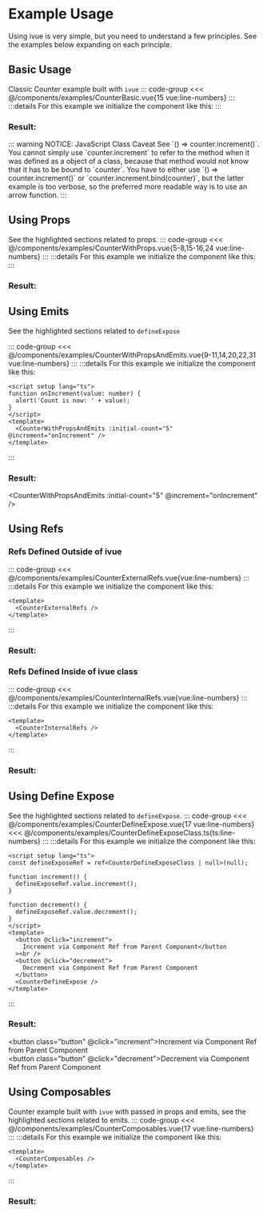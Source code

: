 <style>
  .button { 
    padding: 5px 10px; 
    border-color: var(--vp-custom-block-details-border);
    color: var(--vp-custom-block-details-text);
    background-color: var(--vp-custom-block-details-bg);
    border-radius: 5px;  
    margin-bottom: 2px;
    transition: 0.5s;
  }
  .button:hover { 
    opacity: 0.8;
  }
  .button:active { 
    opacity:0.9;
  }
</style>
<script lang="ts" setup>
import { ref } from 'vue';

import CounterBasic from '../components/examples/CounterBasic.vue'
import CounterWithProps from '../components/examples/CounterWithProps.vue'
import CounterWithPropsAndEmits from '../components/examples/CounterWithPropsAndEmits.vue'
import CounterDefineExpose from '../components/examples/CounterDefineExpose.vue'
import CounterDefineExposeClass from '../components/examples/CounterDefineExposeClass'
import CounterExternalRefs from '../components/examples/CounterExternalRefs.vue'
import CounterInternalRefs from '../components/examples/CounterInternalRefs.vue'

// <For CounterWithPropsAndEmits example start>
function onIncrement(value: number) {
  alert('Count is now: ' + value);
}
// </For CounterWithPropsAndEmits example end>

// <For CounterDefineExpose example start>
const defineExposeRef = ref<CounterDefineExposeClass | null>(null);

function increment() {
  defineExposeRef.value.increment();
}

function decrement() {
  defineExposeRef.value.decrement();
}
// </For CounterDefineExpose example end>

</script>

# Example Usage

Using ivue is very simple, but you need to understand a few principles. See the examples below expanding on each principle.

## Basic Usage

Classic Counter example built with `ivue`
::: code-group
<<< @/components/examples/CounterBasic.vue{15 vue:line-numbers}
:::
:::details For this example we initialize the component like this:
<template>
<CounterBasic />
</template>
:::

### Result:

<CounterBasic />
::: warning NOTICE: JavaScript Class Caveat
 See `() => counter.increment()`. You cannot simply use `counter.increment` to refer to the method when it was defined as a object of a class, because that method would not know that it has to be bound to `counter`. You have to either use `() => counter.increment()` or `counter.increment.bind(counter)`, but the latter example is too verbose, so the preferred more readable way is to use an arrow function.
:::

## Using Props

See the highlighted sections related to props.
::: code-group
<<< @/components/examples/CounterWithProps.vue{5-8,15-16,24 vue:line-numbers}
:::
:::details For this example we initialize the component like this:
<template>
<CounterWithProps :initial-count="5" />
</template>
:::

### Result:

<CounterWithProps :initial-count="5" />

## Using Emits

See the highlighted sections related to `defineExpose`

::: code-group
<<< @/components/examples/CounterWithPropsAndEmits.vue{9-11,14,20,22,31 vue:line-numbers}
:::
:::details For this example we initialize the component like this:

```vue
<script setup lang="ts">
function onIncrement(value: number) {
  alert('Count is now: ' + value);
}
</script>
<template>
  <CounterWithPropsAndEmits :initial-count="5" @increment="onIncrement" />
</template>
```

:::

### Result:

<CounterWithPropsAndEmits :initial-count="5" @increment="onIncrement" />

## Using Refs

### Refs Defined Outside of ivue

::: code-group
<<< @/components/examples/CounterExternalRefs.vue{vue:line-numbers}
:::
:::details For this example we initialize the component like this:

```vue
<template>
  <CounterExternalRefs />
</template>
```

:::

### Result:

<CounterExternalRefs />

### Refs Defined Inside of ivue class

::: code-group
<<< @/components/examples/CounterInternalRefs.vue{vue:line-numbers}
:::
:::details For this example we initialize the component like this:

```vue
<template>
  <CounterInternalRefs />
</template>
```

:::

### Result:

<CounterInternalRefs />

## Using Define Expose

See the highlighted sections related to `defineExpose`.
::: code-group
<<< @/components/examples/CounterDefineExpose.vue{17 vue:line-numbers}
<<< @/components/examples/CounterDefineExposeClass.ts{ts:line-numbers}
:::
:::details For this example we initialize the component like this:
```vue
<script setup lang="ts">
const defineExposeRef = ref<CounterDefineExposeClass | null>(null);

function increment() {
  defineExposeRef.value.increment();
}

function decrement() {
  defineExposeRef.value.decrement();
}
</script>
<template>
  <button @click="increment">
    Increment via Component Ref from Parent Component</button
  ><br />
  <button @click="decrement">
    Decrement via Component Ref from Parent Component
  </button>
  <CounterDefineExpose />
</template>
```
:::

### Result:

<button class="button" @click="increment">Increment via Component Ref from Parent Component</button><br />
<button class="button" @click="decrement">Decrement via Component Ref from Parent Component</button>
<CounterDefineExpose ref="defineExposeRef" />

## Using Composables

Counter example built with `ivue` with passed in props and emits, see the highlighted sections related to emits.
::: code-group
<<< @/components/examples/CounterComposables.vue{17 vue:line-numbers}
:::
:::details For this example we initialize the component like this:
```vue
<template>
  <CounterComposables />
</template>
```
:::

### Result:
<CounterComposables />
